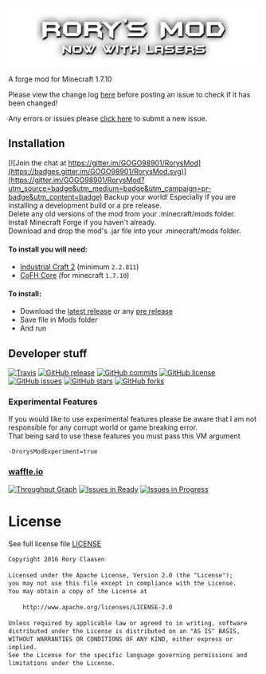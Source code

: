 [![Rory's Mod Logo](/src/main/resources/assets/rorysmod/textures/logo.png)](http://gogo98901.github.io/RorysMod/)

A forge mod for Minecraft 1.7.10

Please view the change log [here](https://github.com/GOGO98901/RorysMod/blob/master/change.log.md#change-log) before posting an issue to check if it has been changed!

Any errors or issues please [click here](https://github.com/GOGO98901/RorysMod/issues/new) to submit a new issue.


## Installation

[![Join the chat at https://gitter.im/GOGO98901/RorysMod](https://badges.gitter.im/GOGO98901/RorysMod.svg)](https://gitter.im/GOGO98901/RorysMod?utm_source=badge&utm_medium=badge&utm_campaign=pr-badge&utm_content=badge)
Backup your world! Especially if you are installing a development build or a pre release.<br>
Delete any old versions of the mod from your .minecraft/mods folder.<br>
Install Minecraft Forge if you haven't already.<br>
Download and drop the mod's .jar file into your .minecraft/mods folder.

#### To install you will need:
- [Industrial Craft 2](http://www.industrial-craft.net/) (minimum `2.2.811`)
- [CoFH Core](http://www.teamcofh.com) (for minecraft `1.7.10`)

#### To install:
- Download the [latest release](https://github.com/GOGO98901/RorysMod/releases/latest) or any [pre release](https://github.com/GOGO98901/RorysMod/releases)
- Save file in Mods folder
- And run

## Developer stuff
[![Travis](https://img.shields.io/travis/GOGO98901/RorysMod.svg?style=flat-square)]()
[![GitHub release](https://img.shields.io/github/release/GOGO98901/RorysMod.svg?style=flat-square)]()
[![GitHub commits](https://img.shields.io/github/commits-since/GOGO98901/RorysMod/1.2.2.svg?style=flat-square)]()
[![GitHub license](https://img.shields.io/github/license/GOGO98901/RorysMod.svg?style=flat-square)]()
[![GitHub issues](https://img.shields.io/github/issues/GOGO98901/RorysMod.svg?style=flat-square)](https://github.com/GOGO98901/RorysMod/issues)
[![GitHub stars](https://img.shields.io/github/stars/GOGO98901/RorysMod.svg?style=flat-square)](https://github.com/GOGO98901/RorysMod/stargazers)
[![GitHub forks](https://img.shields.io/github/forks/GOGO98901/RorysMod.svg?style=flat-square)](https://github.com/GOGO98901/RorysMod/network)

### Experimental Features
If you would like to use experimental features please be aware that I am not responsible for any corrupt world
or game breaking error.<br>
That being said to use these features you must pass this VM argument
```
-DrorysModExperiment=true
```

### [waffle.io](waffle.io)
[![Throughput Graph](https://graphs.waffle.io/GOGO98901/RorysMod/throughput.svg)](https://waffle.io/GOGO98901/RorysMod/metrics)
[![Issues in Ready](https://badge.waffle.io/GOGO98901/RorysMod.png?label=ready&title=Ready)](https://waffle.io/GOGO98901/RorysMod)
[![Issues in Progress](https://badge.waffle.io/GOGO98901/RorysMod.png?label=in%20progress&title=In%20Progress)](https://waffle.io/GOGO98901/RorysMod)

# License
See full license file [LICENSE](https://github.com/GOGO98901/RorysMod/blob/master/LICENSE)
```
Copyright 2016 Rory Claasen

Licensed under the Apache License, Version 2.0 (the "License");
you may not use this file except in compliance with the License.
You may obtain a copy of the License at

    http://www.apache.org/licenses/LICENSE-2.0

Unless required by applicable law or agreed to in writing, software
distributed under the License is distributed on an "AS IS" BASIS,
WITHOUT WARRANTIES OR CONDITIONS OF ANY KIND, either express or implied.
See the License for the specific language governing permissions and
limitations under the License.
```
